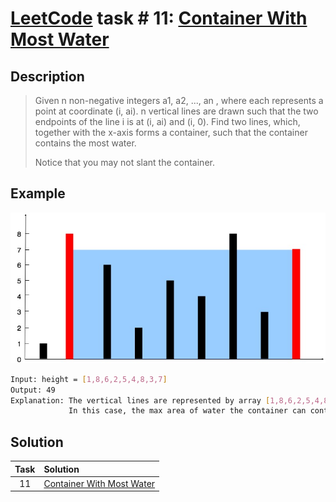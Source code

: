 # [LeetCode][leetcode] task # 11: [Container With Most Water][task]

Description
-----------

> Given n non-negative integers a1, a2, ..., an ,
> where each represents a point at coordinate (i, ai).
> n vertical lines are drawn such that the two endpoints
> of the line i is at (i, ai) and (i, 0).
> Find two lines, which, together with the x-axis forms a container,
> such that the container contains the most water.
> 
> Notice that you may not slant the container.

Example
-------

![container.png](image/container.png)

```sh
Input: height = [1,8,6,2,5,4,8,3,7]
Output: 49
Explanation: The vertical lines are represented by array [1,8,6,2,5,4,8,3,7].
             In this case, the max area of water the container can contain is 49.
```

Solution
--------

| Task | Solution                              |
|:----:|:--------------------------------------|
|  11  | [Container With Most Water][solution] |


[leetcode]: <http://leetcode.com/>
[task]: <https://leetcode.com/problems/container-with-most-water/>
[solution]: <https://github.com/wellaxis/witalis-jkit/blob/main/module/tasks/src/main/java/com/witalis/jkit/tasks/core/task/leetcode/h1/p11/option/Practice.java>
